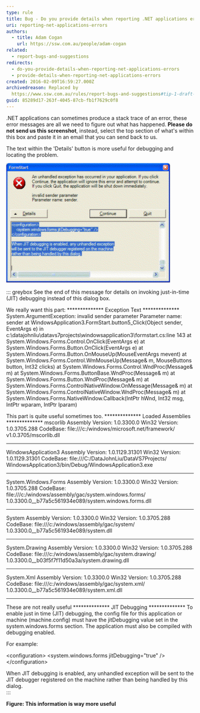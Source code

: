 ```yaml
---
type: rule
title: Bug - Do you provide details when reporting .NET applications errors?
uri: reporting-net-applications-errors
authors:
  - title: Adam Cogan
    url: https://ssw.com.au/people/adam-cogan
related:
  - report-bugs-and-suggestions
redirects:
  - do-you-provide-details-when-reporting-net-applications-errors
  - provide-details-when-reporting-net-applications-errors
created: 2016-02-09T16:59:27.000Z
archivedreason: Replaced by
  https://www.ssw.com.au/rules/report-bugs-and-suggestions#tip-1-draft-your-bug-with-enough-details
guid: 85289d17-263f-4045-87cb-fb1f7629c0f8
---
```

.NET applications can sometimes produce a stack trace of an error, these error messages are all we need to figure out what has happened. **Please do not send us this screenshot**, instead, select the top section of what's within this box and paste it in an email that you can send back to us.

<!--endintro-->

The text within the 'Details' button is more useful for debugging and locating the problem.

![Figure: Bug details window - Don't sent the screenshot ](../../assets/DotNetDebug2.gif)

::: greybox
See the end of this message for details on invoking 
just-in-time (JIT) debugging instead of this dialog box.

We really want this part:
\*\*\*\*\*\*\*\*\*\*\*\*\*\* Exception Text \*\*\*\*\*\*\*\*\*\*\*\*\*\*
System.ArgumentException: invalid sender parameter
Parameter name: sender
at WindowsApplication3.FormStart.button5_Click(Object sender, EventArgs e) in c:\datajohnliu\datavs7projects\windowsapplication3\formstart.cs:line 143
at System.Windows.Forms.Control.OnClick(EventArgs e)
at System.Windows.Forms.Button.OnClick(EventArgs e)
at System.Windows.Forms.Button.OnMouseUp(MouseEventArgs mevent)
at System.Windows.Forms.Control.WmMouseUp(Message& m, MouseButtons button, Int32 clicks)
at System.Windows.Forms.Control.WndProc(Message& m)
at System.Windows.Forms.ButtonBase.WndProc(Message& m)
at System.Windows.Forms.Button.WndProc(Message& m)
at System.Windows.Forms.ControlNativeWindow.OnMessage(Message& m)
at System.Windows.Forms.ControlNativeWindow.WndProc(Message& m)
at System.Windows.Forms.NativeWindow.Callback(IntPtr hWnd, Int32 msg, IntPtr wparam, IntPtr lparam)

This part is quite useful sometimes too.
\*\*\*\*\*\*\*\*\*\*\*\*\*\* Loaded Assemblies \*\*\*\*\*\*\*\*\*\*\*\*\*\*
mscorlib
Assembly Version: 1.0.3300.0
Win32 Version: 1.0.3705.288
CodeBase: file:///c:/windows/microsoft.net/framework/ v1.0.3705/mscorlib.dll

- - -

WindowsApplication3
Assembly Version: 1.0.1129.31301
Win32 Version: 1.0.1129.31301
CodeBase: file:///C:/DataJohnLiu/DataVS7Projects/ WindowsApplication3/bin/Debug/WindowsApplication3.exe

- - -

System.Windows.Forms
Assembly Version: 1.0.3300.0
Win32 Version: 1.0.3705.288
CodeBase: file:///c:/windows/assembly/gac/system.windows.forms/ 1.0.3300.0__b77a5c561934e089/system.windows.forms.dll

- - -

System
Assembly Version: 1.0.3300.0
Win32 Version: 1.0.3705.288
CodeBase: file:///c:/windows/assembly/gac/system/ 1.0.3300.0__b77a5c561934e089/system.dll

- - -

System.Drawing
Assembly Version: 1.0.3300.0
Win32 Version: 1.0.3705.288
CodeBase: file:///c:/windows/assembly/gac/system.drawing/ 1.0.3300.0__b03f5f7f11d50a3a/system.drawing.dll

- - -

System.Xml
Assembly Version: 1.0.3300.0
Win32 Version: 1.0.3705.288
CodeBase: file:///c:/windows/assembly/gac/system.xml/ 1.0.3300.0__b77a5c561934e089/system.xml.dll

- - -

These are not really useful
\*\*\*\*\*\*\*\*\*\*\*\*\*\* JIT Debugging \*\*\*\*\*\*\*\*\*\*\*\*\*\*
To enable just in time (JIT) debugging, the config file for this
application or machine (machine.config) must have the
jitDebugging value set in the system.windows.forms section.
The application must also be compiled with debugging
enabled.

For example:

&lt;configuration&gt;
&lt;system.windows.forms jitDebugging="true" /&gt;
&lt;/configuration&gt;

When JIT debugging is enabled, any unhandled exception
will be sent to the JIT debugger registered on the machine
rather than being handled by this dialog.\
:::

**Figure: This information is way more useful**